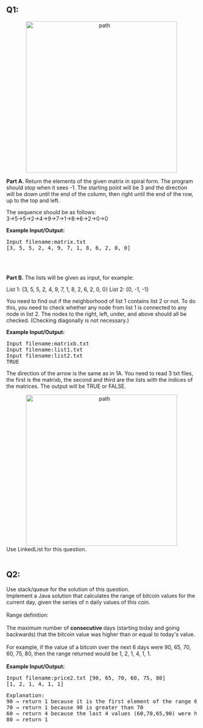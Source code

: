 <h2 align="left">Q1:</h2>
<div align="center">
  <img src="https://github.com/user-attachments/assets/c3cb20ed-4c41-4629-8260-332537a7068f" alt="path" width=400px/>
</div>


<b>Part A.</b>	Return the elements of the given matrix in spiral form. The program should stop when it sees -1. 
The starting point will be 3 and the direction will be down until the end of the column, then right until the end of the row, up to the top and left.

The sequence should be as follows: 3→5→5→2→4→9→7→1→8→6→2→0→0

<b>Example Input/Output:</b>
<pre>
Input filename:matrix.txt
[3, 5, 5, 2, 4, 9, 7, 1, 8, 6, 2, 0, 0]
</pre>
<br>
<br>


<b>Part B.</b>	The lists will be given as input, for example:

List 1: {3, 5, 5, 2, 4, 9, 7, 1, 8, 2, 6, 2, 0, 0}
List 2: {0, -1, -1}

You need to find out if the neighborhood of list 1 contains list 2 or not. To do this, you need to check whether any node from list 1 is connected to any node in list 2. The nodes to the right, left, under, and above should all be checked. (Checking diagonally is not necessary.)

<b>Example Input/Output:</b>
<pre>
Input filename:matrixb.txt 
Input filename:list1.txt 
Input filename:list2.txt 
TRUE
</pre>
The direction of the arrow is the same as in 1A. You need to read 3 txt files, the first is the matrixb, the second and third are the lists with the indices of the matrices. The output will be TRUE or FALSE.

<div align="center">
  <img src="https://github.com/user-attachments/assets/369f6376-f675-47c2-a02e-b7638db15786" alt="path" width=400px/>
</div>
Use LinkedList for this question.
<br>
<br>
<h2 align="left">Q2:</h2>
Use stack/queue for the solution of this question.
<br>
Implement a Java solution that calculates the range of bitcoin values for the current day, given the series of n daily values of this coin.
<br>
<br>
Range definition:
<br>
<br>
The maximum number of <b>consecutive </b>days (starting today and going backwards) that the bitcoin value was higher than or equal to today's value.
<br>
<br>
For example, if the value of a bitcoin over the next 6 days were 90, 65, 70, 60, 75, 80, then the range returned would be 1, 2, 1, 4, 1, 1.
<br>
<br>
<b>Example Input/Output:</b>
<pre>
Input filename:price2.txt [90, 65, 70, 60, 75, 80]
[1, 2, 1, 4, 1, 1]
</pre>

<pre>
Explanation:
90 → return 1 because it is the first element of the range 65 → return 2 because 65 is smaller than 90
70 → return 1 because 90 is greater than 70
60 → return 4 because the last 4 values (60,70,65,90) were higher than or equal to today’s value 75 → return 1 because 90 is greater than 75
80 → return 1
</pre>



